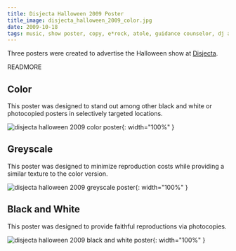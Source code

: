 ```yaml
---
title: Disjecta Halloween 2009 Poster
title_image: disjecta_halloween_2009_color.jpg
date: 2009-10-18
tags: music, show poster, copy, e*rock, atole, guidance counselor, dj automation, disjecta
---
```


Three posters were created to advertise the Halloween show at 
[Disjecta](http://disjecta.org).

READMORE

## Color

This poster was designed to stand out among other black and white or photocopied 
posters in selectively targeted locations.

![disjecta halloween 2009 color poster](/images/disjecta_halloween_2009_color.jpg){: width="100%" }

## Greyscale

This poster was designed to minimize reproduction costs while providing a similar
texture to the color version.

![disjecta halloween 2009 greyscale poster](/images/disjecta_halloween_2009_grayscale.jpg){: width="100%" }

## Black and White

This poster was designed to provide faithful reproductions via photocopies.

![disjecta halloween 2009 black and white poster](/images/disjecta_halloween_2009_bw.jpg){: width="100%" }

